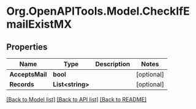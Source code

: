 
# Org.OpenAPITools.Model.CheckIfEmailExistMX

## Properties

Name | Type | Description | Notes
------------ | ------------- | ------------- | -------------
**AcceptsMail** | **bool** |  | [optional] 
**Records** | **List&lt;string&gt;** |  | [optional] 

[[Back to Model list]](../README.md#documentation-for-models)
[[Back to API list]](../README.md#documentation-for-api-endpoints)
[[Back to README]](../README.md)

